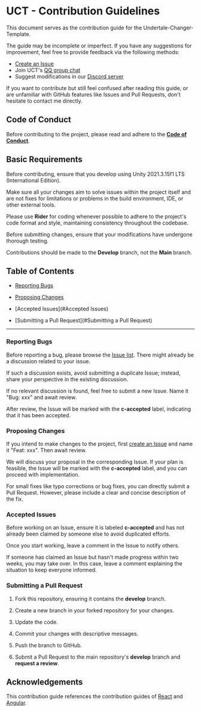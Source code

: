 # UCT - Contribution Guidelines

This document serves as the contribution guide for the Undertale-Changer-Template.

The guide may be incomplete or imperfect. If you have any suggestions for improvement, feel free to provide feedback via the following methods:

- [Create an Issue](https://github.com/Bli-AIk/Undertale-Changer-Template/issues)
- Join UCT's [QQ group chat](http://qm.qq.com/cgi-bin/qm/qr?_wv=1027&k=wK7VVbI0VU8mPpG94nDLsHaLRbky5cMT&authKey=LQfQsHtXTqbrRdmhSgUtxesNz9UmiETjymrhJF%2BFT1pAiEy0HUxSfM%2Fx%2FsTdOUC%2F&noverify=0&group_code=289694657)
- Suggest modifications in our [Discord server](https://discord.gg/xvYKa2pSN6)

If you want to contribute but still feel confused after reading this guide, or are unfamiliar with GitHub features like Issues and Pull Requests, don't hesitate to contact me directly.

## Code of Conduct

Before contributing to the project, please read and adhere to the [**Code of Conduct**](CODE_OF_CONDUCT_zh-CN.md).

## Basic Requirements
Before contributing, ensure that you develop using Unity 2021.3.15f1 LTS (International Edition).

Make sure all your changes aim to solve issues within the project itself and are not fixes for limitations or problems in the build environment, IDE, or other external tools.

Please use **Rider** for coding whenever possible to adhere to the project's code format and style, maintaining consistency throughout the codebase.

Before submitting changes, ensure that your modifications have undergone thorough testing.

Contributions should be made to the **Develop** branch, not the **Main** branch.

## Table of Contents
- [Reporting Bugs](#reporting-bugs)

- [Proposing Changes](#proposing-changes)

- [Accepted Issues](#Accepted Issues)

- [Submitting a Pull Request](#Submitting a Pull Request)

---

### Reporting Bugs

Before reporting a bug, please browse the [Issue list](https://github.com/motion-canvas/motion-canvas/issues). There might already be a discussion related to your issue.

If such a discussion exists, avoid submitting a duplicate Issue; instead, share your perspective in the existing discussion.

If no relevant discussion is found, feel free to submit a new Issue. Name it "Bug: xxx" and await review.

After review, the Issue will be marked with the **c-accepted** label, indicating that it has been accepted.

### Proposing Changes

If you intend to make changes to the project, first [create an Issue](https://github.com/Bli-AIk/Undertale-Changer-Template/issues) and name it "Feat: xxx". Then await review.

We will discuss your proposal in the corresponding Issue. If your plan is feasible, the Issue will be marked with the **c-accepted** label, and you can proceed with implementation.

For small fixes like typo corrections or bug fixes, you can directly submit a Pull Request. However, please include a clear and concise description of the fix.

### Accepted Issues

Before working on an Issue, ensure it is labeled **c-accepted** and has not already been claimed by someone else to avoid duplicated efforts.

Once you start working, leave a comment in the Issue to notify others.

If someone has claimed an Issue but hasn't made progress within two weeks, you may take over. In this case, leave a comment explaining the situation to keep everyone informed.

### Submitting a Pull Request

1. Fork this repository, ensuring it contains the **develop** branch.

2. Create a new branch in your forked repository for your changes.

3. Update the code.

4. Commit your changes with descriptive messages.

5. Push the branch to GitHub.

6. Submit a Pull Request to the main repository's **develop** branch and **request a review**.

## Acknowledgements

This contribution guide references the contribution guides of [React](https://reactjs.org/docs/how-to-contribute.html) and [Angular](https://github.com/angular/angular/blob/main/CONTRIBUTING.md).